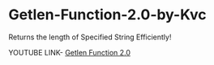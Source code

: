 # Getlen-Function-2.0-by-Kvc
Returns the length of Specified String Efficiently!

YOUTUBE LINK- [Getlen Function 2.0](https://www.youtube.com/watch?v=ZLLjDmcTyXY)
